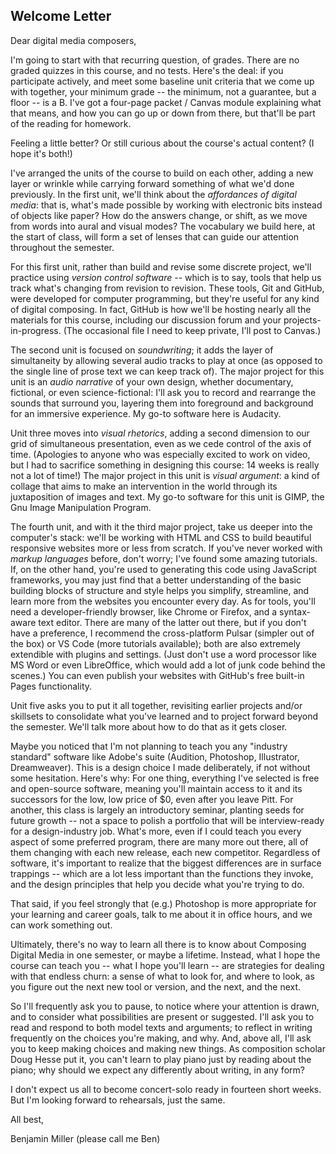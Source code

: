 ## Welcome Letter

Dear digital media composers,

I'm going to start with that recurring question, of grades. There are no
graded quizzes in this course, and no tests. Here's the deal: if you
participate actively, and meet some baseline unit criteria that we come
up with together, your minimum grade -- the minimum, not a guarantee,
but a floor -- is a B. I've got a four-page packet / Canvas module
explaining what that means, and how you can go up or down from there,
but that'll be part of the reading for homework.

Feeling a little better? Or still curious about the course's actual
content? (I hope it's both!)

I've arranged the units of the course to build on each other, adding a
new layer or wrinkle while carrying forward something of what we'd done
previously. In the first unit, we'll think about the *affordances of
digital media*: that is, what's made possible by working with electronic
bits instead of objects like paper? How do the answers change, or shift,
as we move from words into aural and visual modes? The vocabulary we
build here, at the start of class, will form a set of lenses that can
guide our attention throughout the semester.

For this first unit, rather than build and revise some discrete project,
we'll practice using *version control software* -- which is to say,
tools that help us track what's changing from revision to revision.
These tools, Git and GitHub, were developed for computer programming,
but they're useful for any kind of digital composing. In fact, GitHub is
how we'll be hosting nearly all the materials for this course, including
our discussion forum and your projects-in-progress. (The occasional file
I need to keep private, I'll post to Canvas.)

The second unit is focused on *soundwriting*; it adds the layer of
simultaneity by allowing several audio tracks to play at once (as
opposed to the single line of prose text we can keep track of). The
major project for this unit is an *audio narrative* of your own design,
whether documentary, fictional, or even science-fictional: I'll ask you
to record and rearrange the sounds that surround you, layering them into
foreground and background for an immersive experience. My go-to software
here is Audacity.

Unit three moves into *visual rhetorics*, adding a second dimension to
our grid of simultaneous presentation, even as we cede control of the
axis of time. (Apologies to anyone who was especially excited to work on
video, but I had to sacrifice something in designing this course: 14
weeks is really not a lot of time!) The major project in this unit is
*visual argument*: a kind of collage that aims to make an intervention
in the world through its juxtaposition of images and text. My go-to
software for this unit is GIMP, the Gnu Image Manipulation Program.

The fourth unit, and with it the third major project, take us deeper
into the computer's stack: we'll be working with HTML and CSS to build
beautiful responsive websites more or less from scratch. If you've never
worked with *markup languages* before, don't worry; I've found some
amazing tutorials. If, on the other hand, you're used to generating this
code using JavaScript frameworks, you may just find that a better
understanding of the basic building blocks of structure and style helps
you simplify, streamline, and learn more from the websites you encounter
every day. As for tools, you'll need a developer-friendly browser, like
Chrome or Firefox, and a syntax-aware text editor. There are many of the
latter out there, but if you don't have a preference, I recommend the
cross-platform Pulsar (simpler out of the box) or VS Code (more
tutorials available); both are also extremely extendible with plugins
and settings. (Just don't use a word processor like MS Word or even
LibreOffice, which would add a lot of junk code behind the scenes.) You
can even publish your websites with GitHub's free built-in Pages
functionality.

Unit five asks you to put it all together, revisiting earlier projects
and/or skillsets to consolidate what you've learned and to project
forward beyond the semester. We'll talk more about how to do that as it
gets closer.

Maybe you noticed that I'm not planning to teach you any "industry
standard" software like Adobe's suite (Audition, Photoshop, Illustrator,
Dreamweaver). This is a design choice I made deliberately, if not
without some hesitation. Here's why: For one thing, everything I've
selected is free and open-source software, meaning you'll maintain
access to it and its successors for the low, low price of \$0, even
after you leave Pitt. For another, this class is largely an introductory
seminar, planting seeds for future growth -- not a space to polish a
portfolio that will be interview-ready for a design-industry job. What's
more, even if I could teach you every aspect of some preferred program,
there are many more out there, all of them changing with each new
release, each new competitor. Regardless of software, it's important to
realize that the biggest differences are in surface trappings -- which
are a lot less important than the functions they invoke, and the design
principles that help you decide what you're trying to do.

That said, if you feel strongly that (e.g.) Photoshop is more
appropriate for your learning and career goals, talk to me about it in
office hours, and we can work something out.

Ultimately, there's no way to learn all there is to know about Composing
Digital Media in one semester, or maybe a lifetime. Instead, what I hope
the course can teach you -- what I hope you'll learn -- are strategies
for dealing with that endless churn: a sense of what to look for, and
where to look, as you figure out the next new tool or version, and the
next, and the next.

So I'll frequently ask you to pause, to notice where your attention is
drawn, and to consider what possibilities are present or suggested. I'll
ask you to read and respond to both model texts and arguments; to
reflect in writing frequently on the choices you're making, and why.
And, above all, I'll ask you to keep making choices and making new
things. As composition scholar Doug Hesse put it, you can't learn to
play piano just by reading about the piano; why should we expect any
differently about writing, in any form?

I don't expect us all to become concert-solo ready in fourteen short
weeks. But I'm looking forward to rehearsals, just the same.

All best,

Benjamin Miller (please call me Ben)
